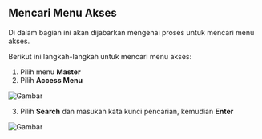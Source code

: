 ## **Mencari Menu Akses**

Di dalam bagian ini akan dijabarkan mengenai proses untuk mencari menu akses.

Berikut ini langkah-langkah untuk mencari menu akses:

1. Pilih menu **Master**
2. Pilih **Access Menu**

![Gambar](_screenshot/.png/?sanitize=true)

3. Pilih **Search** dan masukan kata kunci pencarian, kemudian **Enter**

![Gambar](_screenshot/.png/?sanitize=true)